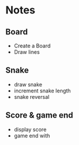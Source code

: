 # Notes

## Board

- Create a Board
- Draw lines

## Snake

- draw snake
- increment snake length
- snake reversal

## Score & game end

- display score
- game end with
